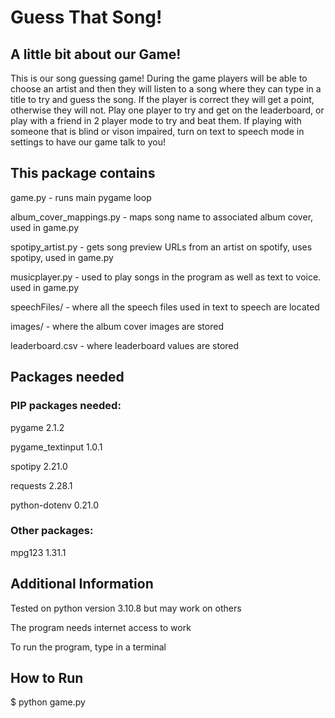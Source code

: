 # Guess That Song!
## A little bit about our Game!

This is our song guessing game! During the game players will be able to choose an artist and then they will listen to a song where they can type in a title to try and guess the song. If the player is correct they will get a point, otherwise they will not. Play one player to try and get on the leaderboard, or play with a friend in 2 player mode to try and beat them. If playing with someone that is blind or vison impaired, turn on text to speech mode in settings to have our game talk to you!

## This package contains

game.py - runs main pygame loop

album_cover_mappings.py - maps song name to associated album cover, used in game.py

spotipy_artist.py - gets song preview URLs from an artist on spotify, uses spotipy, used in game.py

musicplayer.py - used to play songs in the program as well as text to voice. used in game.py

speechFiles/ - where all the speech files used in text to speech are located

images/ - where the album cover images are stored

leaderboard.csv - where leaderboard values are stored

## Packages needed

### PIP packages needed:

pygame 2.1.2

pygame_textinput 1.0.1

spotipy 2.21.0

requests 2.28.1

python-dotenv 0.21.0

### Other packages:

mpg123 1.31.1

## Additional Information

Tested on python version 3.10.8 but may work on others

The program needs internet access to work

To run the program, type in a terminal

## How to Run

$ python game.py
